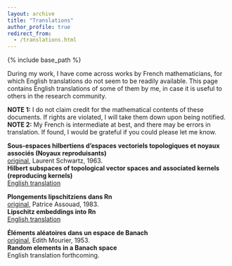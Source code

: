 ```yaml
---
layout: archive
title: "Translations"
author_profile: true
redirect_from:
  - /translations.html
---
```



{% include base_path %}



During my work, I have come across works by French mathematicians, for which English translations do not seem to be readily available. 
This page contains English translations of some of them by me, in case it is useful to others in the research community. 

**NOTE 1:** I do not claim credit for the mathematical contents of these documents. If rights are violated, I will take them down upon being notified.   
**NOTE 2:** My French is intermediate at best, and there may be errors in translation. If found, I would be grateful if you could please let me know. 


**Sous-espaces hilbertiens d’espaces vectoriels topologiques et noyaux associés (Noyaux reproduisants)**  
[original](https://link.springer.com/article/10.1007/BF02786620), Laurent Schwartz, 1963.  
**Hilbert subspaces of topological vector spaces and associated kernels (reproducing kernels)**  
[English translation](/files/Schwartz.pdf)


**Plongements lipschitziens dans Rn**  
[original](https://www.semanticscholar.org/paper/Plongements-lipschitziens-dans-Rn-Assouad/eefb25d7b29c1ae94496406b17aea1acbd9873af), Patrice Assouad, 1983.  
**Lipschitz embeddings into Rn**  
[English translation](/files/Assouad.pdf)


**Éléments aléatoires dans un espace de Banach**  
[original](http://www.numdam.org/item/AIHP_1953__13_3_161_0/), Edith Mourier, 1953.  
**Random elements in a Banach space**  
English translation forthcoming.
